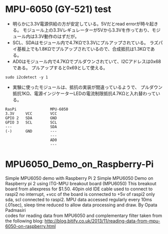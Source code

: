 # MPU-6050 (GY-521) test

 - 明らかに3.3V電源供給の方が安定している。5Vだとread errorが時々起きる。
モジュール上の3.3Vレギュレーターが5Vから3.3Vを作っており、モジュール内は3.3V動作のはずだが。
 - SCL、SDAはモジュール内で4.7KΩで3.3Vにプルアップされている。
ラズパイ基板上でも1.8KΩでプルアップされているので、合成抵抗は1.3KΩである。
 - AD0はモジュール内で4.7KΩでプルダウンされていて、I2Cアドレスは0x68である。
プルアップすると0x69として使える。

```
sudo i2cdetect -y 1
```

 - 実験に使ったモジュールは、抵抗の実装が間違っているようで、
プルダウン抵抗1KΩ、電源インジケーターLEDの電流制限抵抗4.7KΩと入れ替わっている。



```
RasPi               MPU-6050
3.3V     VCC        VCC
GPIO 2   SDA        GND
GPIO 3   SCL        SCL
---                 SDA
(-)      GND        ---
                    ---
                    AD0
                    ---
```

# MPU6050_Demo_on_Raspberry-Pi

Simple MPU6050 demo with Raspberry Pi 2 
Simple MPU6050 Demo on Raspberry pi 2 using ITG-MPU breakout board (MPU6050)
This breakout board from aliexpress for $1.50. 40pin old IDE cable used to connect to raspi2
no interrupt, +vcc of the board is connected to +5v of raspi2
only sda, scl connected to raspi2.
MPU data accessed regularly every 10ms (.01sec), sleep time reduced to allow data processing and draw.
By Opata Padmasiri  
codes for reading data from MPU6050 and complementary filter taken from the following blog: 
http://blog.bitify.co.uk/2013/11/reading-data-from-mpu-6050-on-raspberry.html
